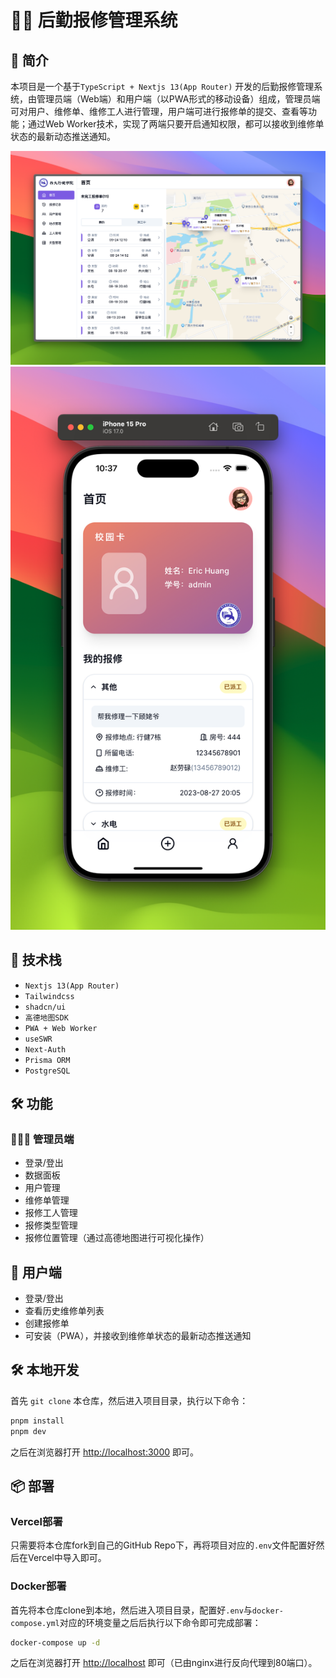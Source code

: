 # 👷🏻 后勤报修管理系统

## 📝 简介

本项目是一个基于`TypeScript + Nextjs 13(App Router)` 开发的后勤报修管理系统，由管理员端（Web端）和用户端（以PWA形式的移动设备）组成，管理员端可对用户、维修单、维修工人进行管理，用户端可进行报修单的提交、查看等功能；通过Web Worker技术，实现了两端只要开启通知权限，都可以接收到维修单状态的最新动态推送通知。

![screenshot_desktop](./snap/CleanShot%202023-09-30%20at%2013.02.29@2x.png)
![screenshot_desktop](./snap/CleanShot%202023-09-30%20at%2022.37.16@2x.png)

## 🚀 技术栈

- `Nextjs 13(App Router)`
- `Tailwindcss`
- `shadcn/ui`
- `高德地图SDK`
- `PWA + Web Worker`
- `useSWR`
- `Next-Auth`
- `Prisma ORM`
- `PostgreSQL`

## 🛠️ 功能

### 👨🏻‍💼 管理员端

- 登录/登出
- 数据面板
- 用户管理
- 维修单管理
- 报修工人管理
- 报修类型管理
- 报修位置管理（通过高德地图进行可视化操作）

## 📱 用户端

- 登录/登出
- 查看历史维修单列表
- 创建报修单
- 可安装（PWA），并接收到维修单状态的最新动态推送通知

## 🛠️ 本地开发

首先 `git clone` 本仓库，然后进入项目目录，执行以下命令：

```bash
pnpm install
pnpm dev
```

之后在浏览器打开 [http://localhost:3000](http://localhost:3000) 即可。

## 📦 部署

### Vercel部署

只需要将本仓库fork到自己的GitHub Repo下，再将项目对应的`.env`文件配置好然后在Vercel中导入即可。

### Docker部署

首先将本仓库clone到本地，然后进入项目目录，配置好`.env`与`docker-compose.yml`对应的环境变量之后后执行以下命令即可完成部署：

```bash
docker-compose up -d
```

之后在浏览器打开 [http://localhost](http://localhost) 即可（已由nginx进行反向代理到80端口）。
